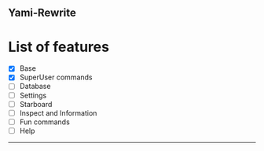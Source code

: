 Yami-Rewrite
-
# List of features

- [x] Base
- [x] SuperUser commands
- [ ] Database
- [ ] Settings
- [ ] Starboard
- [ ] Inspect and Information
- [ ] Fun commands
- [ ] Help
------